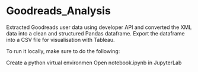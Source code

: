 # Goodreads_Analysis
Extracted Goodreads user data using developer API and converted the XML data into a clean and structured Pandas dataframe. Export the dataframe into a CSV file for visualisation with Tableau.

To run it locally, make sure to do the following:

Create a python virtual environmen
Open notebook.ipynb in JupyterLab
